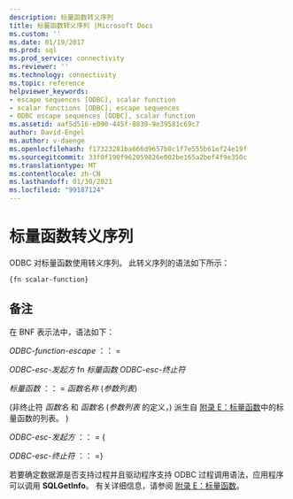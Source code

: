 ```yaml
---
description: 标量函数转义序列
title: 标量函数转义序列 |Microsoft Docs
ms.custom: ''
ms.date: 01/19/2017
ms.prod: sql
ms.prod_service: connectivity
ms.reviewer: ''
ms.technology: connectivity
ms.topic: reference
helpviewer_keywords:
- escape sequences [ODBC], scalar function
- scalar functions [ODBC], escape sequences
- ODBC escape sequences [ODBC], scalar function
ms.assetid: aaf5d516-e090-445f-8839-9e39581c69c7
author: David-Engel
ms.author: v-daenge
ms.openlocfilehash: f17323281ba666d9657b8c1f7e555b61ef24e19f
ms.sourcegitcommit: 33f0f190f962059826e002be165a2bef4f9e350c
ms.translationtype: MT
ms.contentlocale: zh-CN
ms.lasthandoff: 01/30/2021
ms.locfileid: "99187124"
---
```

# <a name="scalar-function-escape-sequence"></a>标量函数转义序列
ODBC 对标量函数使用转义序列。 此转义序列的语法如下所示：  
  
```  
{fn scalar-function}  
```  
  
## <a name="remarks"></a>备注  
 在 BNF 表示法中，语法如下：  
  
 *ODBC-function-escape* ：： =  
  
 *ODBC-esc-发起方* fn *标量函数 ODBC-esc-终止符*  
  
 *标量函数* ：： = *函数名称* (*参数列表*)   
  
  (非终止符 *函数名* 和 *函数名* (*参数列表* 的定义，) 派生自 [附录 E：标量函数](../../../odbc/reference/appendixes/appendix-e-scalar-functions.md)中的标量函数的列表。 )   
  
 *ODBC-esc-发起方* ：： = {  
  
 *ODBC-esc-终止符* ：： =}  
  
 若要确定数据源是否支持过程并且驱动程序支持 ODBC 过程调用语法，应用程序可以调用 **SQLGetInfo**。 有关详细信息，请参阅 [附录 E：标量函数](../../../odbc/reference/appendixes/appendix-e-scalar-functions.md)。
